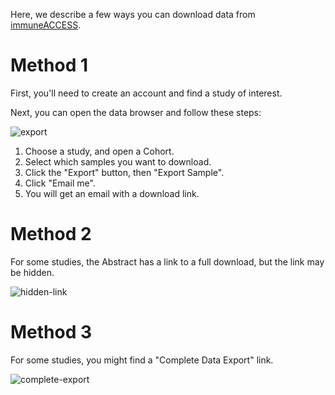 Here, we describe a few ways you can download data from [immuneACCESS].

[immuneACCESS]: https://clients.adaptivebiotech.com/immuneaccess

# Method 1

First, you'll need to create an account and find a study of interest.

Next, you can open the data browser and follow these steps:

![export](https://i.imgur.com/qBGgGnv.png)

1. Choose a study, and open a Cohort.
2. Select which samples you want to download.
3. Click the "Export" button, then "Export Sample".
4. Click "Email me".
5. You will get an email with a download link.

# Method 2

For some studies, the Abstract has a link to a full download, but the link may be hidden.

![hidden-link](https://i.imgur.com/xZEJFcu.png)

# Method 3

For some studies, you might find a "Complete Data Export" link.

![complete-export](https://i.imgur.com/GYrBm08.png)
